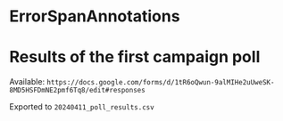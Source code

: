 # ErrorSpanAnnotations

# Results of the first campaign poll

Available: `https://docs.google.com/forms/d/1tR6oQwun-9alMIHe2uUweSK-8MD5HSFDmNE2pmf6Tq8/edit#responses`

Exported to `20240411_poll_results.csv`
